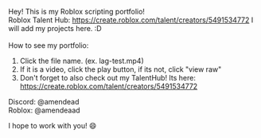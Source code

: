 Hey! This is my Roblox scripting portfolio!
<br>
Roblox Talent Hub: https://create.roblox.com/talent/creators/5491534772
I will add my projects here. :D
<br><br>
How to see my portfolio:
1. Click the file name. (ex. lag-test.mp4) <br>
2. If it is a video, click the play button, if its not, click "view raw"
3. Don't forget to also check out my TalentHub! Its here: https://create.roblox.com/talent/creators/5491534772

Discord: @amendead <br>
Roblox: @amendeaad

I hope to work with you! 😄
